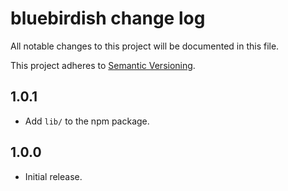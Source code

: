 # bluebirdish change log

All notable changes to this project will be documented in this file.

This project adheres to [Semantic Versioning](http://semver.org/).

## 1.0.1
* Add `lib/` to the npm package.

## 1.0.0
* Initial release.
